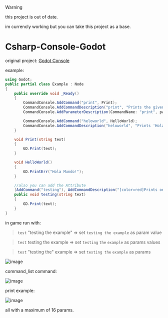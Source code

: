 > [!WARNING]
> this project is out of date.

im currencly working but you can take this project as a base.

# Csharp-Console-Godot
original project:
[Godot Console](https://github.com/jitspoe/godot-console)

example:
```c#
using Godot;
public partial class Example : Node
{
    public override void _Ready()
    {
        CommandConsole.AddCommand("print", Print);
        CommandConsole.AddCommandDescription("print", "Prints the given text in the console.");
        CommandConsole.AddParameterDescription(CommandName: "print", param:"text", description:"The text to print.");

        CommandConsole.AddCommand("heloworld", HelloWorld);
        CommandConsole.AddCommandDescription("heloworld", "Prints 'Hola Mundo!' in the console.");
    }

    void Print(string text)
    {
        GD.Print(text);
    }

    void HelloWorld()
    {
        GD.PrintErr("Hola Mundo!");
    }

    //also you can add the Attribute
    [AddCommand("testing"), AddCommandDescription("[color=red]Prints on GD Console[/color]")]
    public void testing(string text)
    {
        GD.Print(text);
    }
}

```

in game run with:
> `test` "testing the example" => set `testing the example` as param value

> `test` testing the example => set `testing` `the` `example` as params values

> `test` "testing the" example => set `testing the` `example` as params

![image](https://github.com/MolikoDeveloper/Csharp-Console-Godot/assets/58595683/d17ee243-80b2-47dc-9acf-477ce4562e2c)

command_list command:

![image](https://github.com/MolikoDeveloper/Csharp-Console-Godot/assets/58595683/5810666b-d237-406f-96fd-f655bd0f2feb)



print example:

![image](https://github.com/MolikoDeveloper/Csharp-Console-Godot/assets/58595683/4ebf6452-bbb5-4651-a0b0-a48eeb8148ae)


all with a maximum of 16 params.
